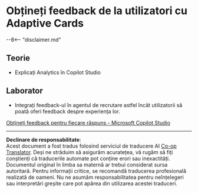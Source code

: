 <!--
CO_OP_TRANSLATOR_METADATA:
{
  "original_hash": "729a62989ca37495e9c42888d3933137",
  "translation_date": "2025-10-20T18:13:54+00:00",
  "source_file": "docs/operative-preview/11-obtain-user-feedback/README.md",
  "language_code": "ro"
}
-->
# Obțineți feedback de la utilizatori cu Adaptive Cards

--8<-- "disclaimer.md"

## Teorie

- Explicați Analytics în Copilot Studio

## Laborator

- Integrați feedback-ul în agentul de recrutare astfel încât utilizatorii să poată oferi feedback despre experiența lor.

[Obțineți feedback pentru fiecare răspuns - Microsoft Copilot Studio](https://learn.microsoft.com/microsoft-copilot-studio/guidance/adaptive-card-add-feedback-for-every-response)

---

**Declinare de responsabilitate**:  
Acest document a fost tradus folosind serviciul de traducere AI [Co-op Translator](https://github.com/Azure/co-op-translator). Deși ne străduim să asigurăm acuratețea, vă rugăm să fiți conștienți că traducerile automate pot conține erori sau inexactități. Documentul original în limba sa maternă ar trebui considerat sursa autoritară. Pentru informații critice, se recomandă traducerea profesională realizată de oameni. Nu ne asumăm responsabilitatea pentru neînțelegeri sau interpretări greșite care pot apărea din utilizarea acestei traduceri.